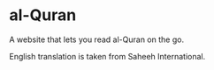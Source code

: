 # al-Quran
A website that lets you read al-Quran on the go.

English translation is taken from Saheeh International.
